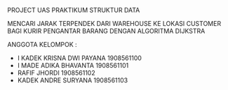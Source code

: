 PROJECT UAS PRAKTIKUM STRUKTUR DATA

MENCARI JARAK TERPENDEK DARI WAREHOUSE KE LOKASI CUSTOMER
BAGI KURIR PENGANTAR BARANG
DENGAN ALGORITMA DIJKSTRA

ANGGOTA KELOMPOK :
- I KADEK KRISNA DWI PAYANA     1908561100
- I MADE ADIKA BHAVANTA         1908561101
- RAFIF JHORDI                  1908561102
- KADEK ANDRE SURYANA           1908561103

